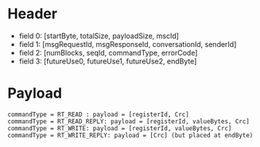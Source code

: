 
# Header
- field 0: [startByte, totalSize, payloadSize, mscId]  
- field 1: [msgRequestId, msgResponseId, conversationId, senderId]  
- field 2: [numBlocks, seqId, commandType, errorCode]  
- field 3: [futureUse0, futureUse1, futureUse2, endByte]

# Payload
    commandType = RT_READ : payload = [registerId, Crc]
    commandType = RT_READ_REPLY: payload = [registerId, valueBytes, Crc]
    commandType = RT_WRITE: payload = [registerId, valueBytes, Crc]
    commandType = RT_WRITE_REPLY: payload = [Crc] (but placed at endByte)



